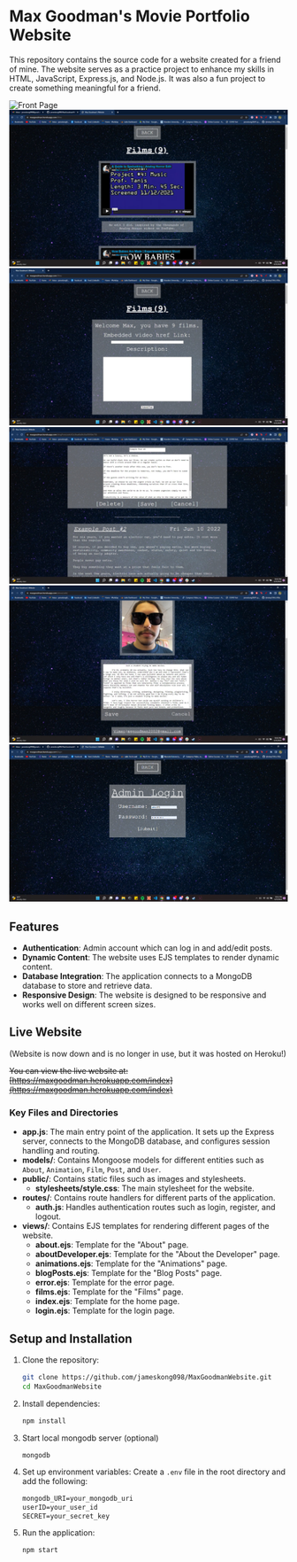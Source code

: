 # Max Goodman's Movie Portfolio Website

This repository contains the source code for a website created for a friend of mine. The website serves as a practice project to enhance my skills in HTML, JavaScript, Express.js, and Node.js. It was also a fun project to create something meaningful for a friend.

![Front Page](demo_assets/front_page.gif)
![Films Page](demo_assets/sc_1.png)
![Edit Films Page](demo_assets/sc_2.jpeg)
![Edit Posts Page](demo_assets/sc_3.jpeg)
![Edit About Page](demo_assets/sc_4.jpeg)
![Admin Login Page](demo_assets/sc_5.png)

## Features

- **Authentication**: Admin account which can log in and add/edit posts.
- **Dynamic Content**: The website uses EJS templates to render dynamic content.
- **Database Integration**: The application connects to a MongoDB database to store and retrieve data.
- **Responsive Design**: The website is designed to be responsive and works well on different screen sizes.

## Live Website

(Website is now down and is no longer in use, but it was hosted on Heroku!)

~~You can view the live website at: [https://maxgoodman.herokuapp.com/index](https://maxgoodman.herokuapp.com/index)~~

### Key Files and Directories

- **app.js**: The main entry point of the application. It sets up the Express server, connects to the MongoDB database, and configures session handling and routing.
- **models/**: Contains Mongoose models for different entities such as `About`, `Animation`, `Film`, `Post`, and `User`.
- **public/**: Contains static files such as images and stylesheets.
  - **stylesheets/style.css**: The main stylesheet for the website.
- **routes/**: Contains route handlers for different parts of the application.
  - **auth.js**: Handles authentication routes such as login, register, and logout.
- **views/**: Contains EJS templates for rendering different pages of the website.
  - **about.ejs**: Template for the "About" page.
  - **aboutDeveloper.ejs**: Template for the "About the Developer" page.
  - **animations.ejs**: Template for the "Animations" page.
  - **blogPosts.ejs**: Template for the "Blog Posts" page.
  - **error.ejs**: Template for the error page.
  - **films.ejs**: Template for the "Films" page.
  - **index.ejs**: Template for the home page.
  - **login.ejs**: Template for the login page.

## Setup and Installation

1. Clone the repository:
    ```sh
    git clone https://github.com/jameskong098/MaxGoodmanWebsite.git
    cd MaxGoodmanWebsite
    ```

2. Install dependencies:
    ```sh
    npm install
    ```

3. Start local mongodb server (optional)
    ```sh
    mongodb
    ```

4. Set up environment variables:
    Create a `.env` file in the root directory and add the following:
    ```env
    mongodb_URI=your_mongodb_uri
    userID=your_user_id
    SECRET=your_secret_key
    ```

5. Run the application:
    ```sh
    npm start
    ```
